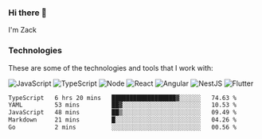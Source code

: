 ### Hi there 👋
I'm Zack

### Technologies
These are some of the technologies and tools that I work with:

![JavaScript](https://img.shields.io/badge/JavaScript-323330.svg?logo=javascript&logoColor=F7DF1E) 
![TypeScript](https://img.shields.io/badge/TypeScript-007ACC.svg?logo=typescript&logoColor=white) 
![Node](https://img.shields.io/badge/Node.js-43853D.svg?logo=node.js&logoColor=white)
![React](https://img.shields.io/badge/React-20232a.svg?logo=react&logoColor=61DAFB) 
![Angular](https://img.shields.io/badge/Angular-E23237.svg?logo=angularjs&logoColor=white)
![NestJS](https://img.shields.io/badge/NestJS-E0234E?logo=nestjs&logoColor=white)
![Flutter](https://img.shields.io/badge/Flutter-02569B.svg?logo=flutter&logoColor=white)

<!--START_SECTION:waka-->

```txt
TypeScript   6 hrs 20 mins   ██████████████████▓░░░░░░   74.63 %
YAML         53 mins         ██▓░░░░░░░░░░░░░░░░░░░░░░   10.53 %
JavaScript   48 mins         ██▒░░░░░░░░░░░░░░░░░░░░░░   09.49 %
Markdown     21 mins         █░░░░░░░░░░░░░░░░░░░░░░░░   04.26 %
Go           2 mins          ░░░░░░░░░░░░░░░░░░░░░░░░░   00.56 %
```

<!--END_SECTION:waka-->
